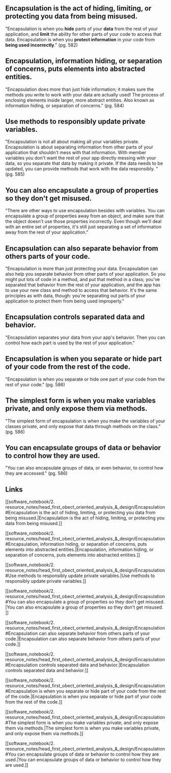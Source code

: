 ## Encapsulation is the act of hiding, limiting, or protecting you data from being misused.
"Encapsulation is when you **hide** parts of your **data** from the rest of your application, and **limit** the ability for other parts of your code to access that data. Encapsulation is when you **protect information** in your code from **being used incorrectly**." (pg. 582)

##  Encapsulation, information hiding, or separation of concerns, puts elements into abstracted entities.
"Encapsulation does more than just hide information; it makes sure the methods you write to work with your data are actually used! The process of enclosing elements inside larger, more abstract entities. Also known as information hiding, or separation of concerns." (pg. 584)

## Use methods to responsibly update private variables.
"Encapsulation is not all about making all your variables private. Encapsulation is about separating information from other parts of your application that shouldn't mess with that information. With member variables you don't want the rest of your app directly messing with your data, so you separate that data by making it private. If the data needs to be updated, you can provide methods that work with the data responsibly. " (pg. 585)

## You can also encapsulate a group of properties so they don't get misused. 
"There are other ways to use encapsulation besides with variables. You can encapsulate a group of properties away from an object, and make sure that the object doesn't use those properties incorrectly. Even though we'll deal with an entire set of properties, it's still just separating a set of information away from the rest of your application."

## Encapsulation can also separate behavior from others parts of your code.
"Encapsulation is more than just protecting your data. Encapsulation can also help you separate behavior from other parts of your application. So you might put lots of code in a method, and put that method in a class; you've separated that behavior from the rest of your application, and the app has to use your new class and method to access that behavior. It's the same principles as with data, though: you're separating out parts of your application to protect them from being used improperly."

## Encapsulation controls separated data and behavior.
"Encapsulation separates your data from your app's behavior. Then you can control how each part is used by the rest of your application."

## Encapsulation is when you separate or hide part of your code from the rest of the code.
"Encapsulation is when you separate or hide one part of your code from the rest of your code." (pg. 586)

## The simplest form is when you make variables private, and only expose them via methods.
"The simplest form of encapsulation is when you make the variables of your classes private, and only expose that data through methods on the class." (pg. 586)

## You can encapsulate groups of data or behavior to control how they are used.
"You can also encapsulate groups of data, or even behavior, to control how they are accessed." (pg. 586)

## Links
[[software_notebook/2. resource_notes/head_first_obect_oriented_analysis_&_design/Encapsulation#Encapsulation is the act of hiding, limiting, or protecting you data from being misused.|Encapsulation is the act of hiding, limiting, or protecting you data from being misused.]]

[[software_notebook/2. resource_notes/head_first_obect_oriented_analysis_&_design/Encapsulation#Encapsulation, information hiding, or separation of concerns, puts elements into abstracted entities.|Encapsulation, information hiding, or separation of concerns, puts elements into abstracted entities.]]

[[software_notebook/2. resource_notes/head_first_obect_oriented_analysis_&_design/Encapsulation#Use methods to responsibly update private variables.|Use methods to responsibly update private variables.]]

[[software_notebook/2. resource_notes/head_first_obect_oriented_analysis_&_design/Encapsulation#You can also encapsulate a group of properties so they don't get misused. |You can also encapsulate a group of properties so they don't get misused. ]]

[[software_notebook/2. resource_notes/head_first_obect_oriented_analysis_&_design/Encapsulation#Encapsulation can also separate behavior from others parts of your code.|Encapsulation can also separate behavior from others parts of your code.]]

[[software_notebook/2. resource_notes/head_first_obect_oriented_analysis_&_design/Encapsulation#Encapsulation controls separated data and behavior.|Encapsulation controls separated data and behavior.]]

[[software_notebook/2. resource_notes/head_first_obect_oriented_analysis_&_design/Encapsulation#Encapsulation is when you separate or hide part of your code from the rest of the code.|Encapsulation is when you separate or hide part of your code from the rest of the code.]]

[[software_notebook/2. resource_notes/head_first_obect_oriented_analysis_&_design/Encapsulation#The simplest form is when you make variables private, and only expose them via methods.|The simplest form is when you make variables private, and only expose them via methods.]]

[[software_notebook/2. resource_notes/head_first_obect_oriented_analysis_&_design/Encapsulation#You can encapsulate groups of data or behavior to control how they are used.|You can encapsulate groups of data or behavior to control how they are used.]]




